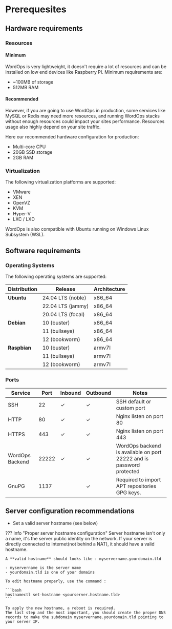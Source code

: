 # Prerequesites

## Hardware requirements

### Resources

#### Minimum

WordOps is very lightweight, it doesn't require a lot of resources and can be installed on low end devices like Raspberry PI. Minimum requirements are:

- ~100MB of storage
- 512MB RAM

#### Recommended

However, if you are going to use WordOps in production, some services like MySQL or Redis may need more resources, and running WordOps stacks without enough resources could impact your sites performance. Resources usage also highly depend on your site traffic.

Here our recommended hardware configuration for production:

- Multi-core CPU
- 20GB SSD storage
- 2GB RAM

### Virtualization

The following virtualization platforms are supported:

- VMware
- XEN
- OpenVZ
- KVM
- Hyper-V
- LXC / LXD

WordOps is also compatible with Ubuntu running on Windows Linux Subsystem (WSL).

## Software requirements

### Operating Systems

The following operating systems are supported:

| Distribution | Release            | Architecture |
| ------------ | ------------------ | ------------ |
| **Ubuntu**   | 24.04 LTS (noble)  | x86_64       |
|              | 22.04 LTS (jammy)  | x86_64       |
|              | 20.04 LTS (focal)  | x86_64       |
| **Debian**   | 10 (buster)        | x86_64       |
|              | 11 (bullseye)      | x86_64       |
|              | 12 (bookworm)      | x86_64       |
| **Raspbian** | 10 (buster)        | armv7l       |
|              | 11 (bullseye)      | armv7l       |
|              | 12 (bookworm)      | armv7l       |

### Ports

| Service         | Port  | Inbound | Outbound | Notes                                                                |
| --------------- | ----- | ------- | -------- | -------------------------------------------------------------------- |
| SSH             | 22    | ✓       | ✓        | SSH default or custom port                                           |
| HTTP            | 80    | ✓       | ✓        | Nginx listen on port 80                                              |
| HTTPS           | 443   | ✓       | ✓        | Nginx listen on port 443                                             |
| WordOps Backend | 22222 | ✓       | ✓        | WordOps backend is available on port 22222 and is password protected |
| GnuPG           | 1137  |         | ✓        | Required to import APT repositories GPG keys.                        |

## Server configuration recommendations

- Set a valid server hostname (see below)

??? Info "Proper server hostname configuration"
    Server hostname isn't only a name, it's the server public identity on the network. If your server is directly connected to internet(not behind a NAT),
    it should have a valid hostname.

    A **valid hostname** should looks like : myservername.yourdomain.tld

    - myservername is the server name
    - yourdomain.tld is one of your domains

    To edit hostname properly, use the command :

    ```bash
    hostnamectl set-hostname <yourserver.hostname.tld>
    ```

    To apply the new hostname, a reboot is required.
    The last step and the most important, you should create the proper DNS records to make the subdomain myservername.yourdomain.tld pointing to your server IP.
